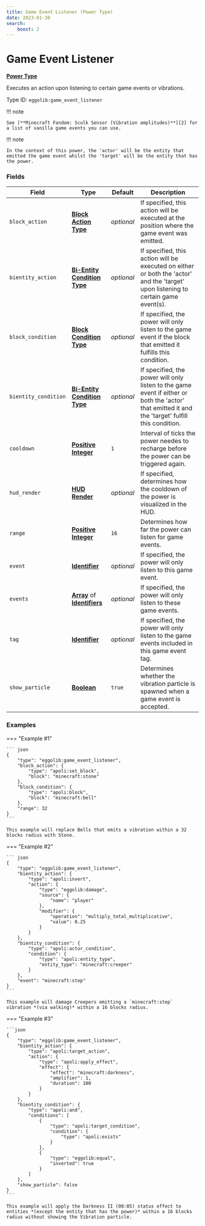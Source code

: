 ```yaml
---
title: Game Event Listener (Power Type)
date: 2023-01-30
search:
    boost: 2
---
```


#   Game Event Listener

[**Power Type**][1]

Executes an action upon listening to certain game events or vibrations.

Type ID: `eggolib:game_event_listener`


!!! note

    See [**Minecraft Fandom: Sculk Sensor (Vibration amplitudes)**][2] for a list of vanilla game events you can use.


!!! note

    In the context of this power, the 'actor' will be the entity that emitted the game event whilst the 'target' will be the entity that has the power.


### Fields

Field | Type | Default | Description
------|------|---------|------------
`block_action` | [**Block Action Type**][3] | *optional* | If specified, this action will be executed at the position where the game event was emitted.
`bientity_action` | [**Bi-Entity Condition Type**][4] | *optional* | If specified, this action will be executed on either or both the 'actor' and the 'target' upon listening to certain game event(s).
`block_condition` | [**Block Condition Type**][5] | *optional* | If specified, the power will only listen to the game event if the block that emitted it fulfills this condition.
`bientity_condition` | [**Bi-Entity Condition Type**][4] | *optional* | If specified, the power will only listen to the game event if either or both the 'actor' that emitted it and the 'target' fulfill this condition.
`cooldown` | [**Positive Integer**][6] | `1` | Interval of ticks the power needes to recharge before the power can be triggered again.
`hud_render` | [**HUD Render**][7] | *optional* | If specified, determines how the cooldown of the power is visualized in the HUD.
`range` | [**Positive Integer**][6] | `16` | Determines how far the power can listen for game events.
`event` | [**Identifier**][8] | *optional* | If specified, the power will only listen to this game event.
`events` | [**Array**][9] of [**Identifiers**][8] | *optional* | If specified, the power will only listen to these game events.
`tag` | [**Identifier**][8] | *optional* | If specified, the power will only listen to the game events included in this game event tag.
`show_particle` | [**Boolean**][10] | `true` | Determines whether the vibration particle is spawned when a game event is accepted.


### Examples

=== "Example #1"

    ``` json
    {
        "type": "eggolib:game_event_listener",
        "block_action": {
            "type": "apoli:set_block",
            "block": "minecraft:stone"
        },
        "block_condition": {
            "type": "apoli:block",
            "block": "minecraft:bell"
        },
        "range": 32
    }
    ```

    This example will replace Bells that emits a vibration within a 32 blocks radius with Stone.


=== "Example #2"

    ``` json
    {
        "type": "eggolib:game_event_listener",
        "bientity_action": {
            "type": "apoli:invert",
            "action": {
                "type": "eggolib:damage",
                "source": {
                    "name": "player"
                },
                "modifier": {
                    "operation": "multiply_total_multiplicative",
                    "value": 0.25
                }
            }
        },
        "bientity_condition": {
            "type": "apoli:actor_condition",
            "condition": {
                "type": "apoli:entity_type",
                "entity_type": "minecraft:creeper"
            }
        },
        "event": "minecraft:step"
    }
    ```

    This example will damage Creepers emitting a `minecraft:step` vibration *(via walking)* within a 16 blocks radius.


=== "Example #3"

    ```json
    {
        "type": "eggolib:game_event_listener",
        "bientity_action": {
            "type": "apoli:target_action",
            "action": {
                "type": "apoli:apply_effect",
                "effect": {
                    "effect": "minecraft:darkness",
                    "amplifier": 1,
                    "duration": 100
                }
            }
        },
        "bientity_condition": {
            "type": "apoli:and",
            "conditions": [
                {
                    "type": "apoli:target_condition",
                    "condition": {
                        "type": "apoli:exists"
                    }
                },
                {
                    "type": "eggolib:equal",
                    "inverted": true
                }
            ]
        },
        "show_particle": false
    }
    ```

    This example will apply the Darkness II (00:05) status effect to entities *(except the entity that has the power)* within a 16 blocks radius without showing the Vibration particle.



[1]: ../power_types.md
[2]: https://minecraft.fandom.com/wiki/Sculk_Sensor#Vibration_amplitudes
[3]: ../block_action_types.md
[4]: ../bientity_condition_types.md
[5]: ../block_condition_types.md
[6]: ../data_types/positive_integer.md
[7]: https://origins.readthedocs.io/en/latest/types/data_types/hud_render
[8]: https://origins.readthedocs.io/en/latest/types/data_types/identifier
[9]: https://origins.readthedocs.io/en/latest/types/data_types/array
[10]: https://origins.readthedocs.io/en/latest/types/data_types/boolean
